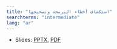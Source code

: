 ```yaml
---
title: "استكشاف أخطاء البرمجة وتصحيحها"
searchterms: "intermediate"
lang: "ar"
---
```

 <ul>
 <li class="ng-binding">Slides:
 <a href="ProgrammingLessons/intermediate/Debug.pptx">PPTX</a>,
 <a href="ProgrammingLessons/intermediate/Debug.pdf">PDF</a>
 </li>
 </ul>

